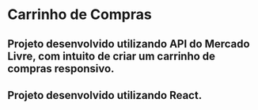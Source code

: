 # Carrinho de Compras

## Projeto desenvolvido utilizando API do Mercado Livre, com intuito de criar um carrinho de compras responsivo.

## Projeto desenvolvido utilizando React. 
